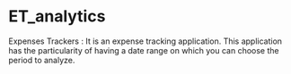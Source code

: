 # ET_analytics
Expenses Trackers : 
It is an expense tracking application. This application has the particularity of having a date range on which you can choose the period to analyze.
